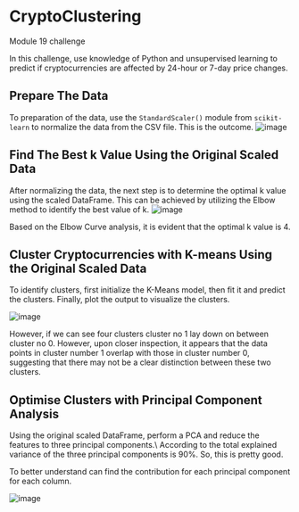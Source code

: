 # CryptoClustering
Module 19 challenge

In this challenge, use knowledge of Python and unsupervised learning to predict if cryptocurrencies are affected by 24-hour or 7-day price changes.

## Prepare The Data
   To preparation of the data, use the `StandardScaler()` module from `scikit-learn` to normalize the data from the CSV file. This is the outcome.
   ![image](https://github.com/lakigit/CryptoClustering/assets/138610916/895c7ced-ba17-4b93-90b0-31b6d259054f)

## Find The Best k Value Using the Original Scaled Data
   After normalizing the data, the next step is to determine the optimal k value using the scaled DataFrame. This can be achieved by utilizing the Elbow method to identify the best value of k.
   ![image](https://github.com/lakigit/CryptoClustering/assets/138610916/65391b73-5bc2-42a4-bff1-faf181c0e49e)
   
   Based on the Elbow Curve analysis, it is evident that the optimal k value is 4. 

## Cluster Cryptocurrencies with K-means Using the Original Scaled Data
   To identify clusters, first initialize the K-Means model, then fit it and predict the clusters. Finally, plot the output to visualize the clusters. 
   
   ![image](https://github.com/lakigit/CryptoClustering/assets/138610916/8a129282-14a6-44a4-870d-2e7c2274aad7)
   
   However, if we can see four clusters cluster no 1 lay down on between cluster no 0. 
   However, upon closer inspection, it appears that the data points in cluster number 1 overlap with those in cluster number 0, suggesting that there may not be a clear distinction between these two clusters.

## Optimise Clusters with Principal Component Analysis
   Using the original scaled DataFrame, perform a PCA and reduce the features to three principal components.\ 
   According to the total explained variance of the three principal components is 90%. So, this is pretty good. 

   To better understand can find the contribution for each principal component for each column.
   
   ![image](https://github.com/lakigit/CryptoClustering/assets/138610916/a479c4fe-76c6-42a7-968d-f44080b90174)


